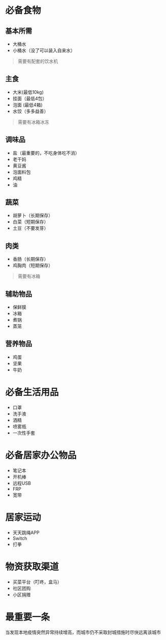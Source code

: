 # 必备食物
## 基本所需
- 大桶水
- 小桶水（没了可以装入自来水）
> 需要有配套的饮水机
## 主食
- 大米(最低10kg)
- 挂面（最低4包）
- 泡面 (最低4箱)
- 水饺（多多益善）
> 需要有冰箱冰冻
## 调味品
- 盐（最重要的，不吃身体吃不消）
- 老干妈
- 黄豆酱
- 泡面料包
- 鸡精
- 油
## 蔬菜
- 胡萝卜（长期保存）
- 白菜（短期保存）
- 土豆（不要发芽）
## 肉类
- 香肠（长期保存）
- 鸡胸肉（短期保存）
> 需要有冰箱
## 辅助物品
- 保鲜膜
- 冰箱
- 煮锅
- 蒸笼
## 营养物品
- 鸡蛋
- 坚果
- 牛奶
# 必备生活用品
- 口罩
- 洗手液
- 酒精
- 喷雾瓶
- 一次性手套
# 必备居家办公物品
- 笔记本
- 开机棒
- 远程USB
- FRP
- 宽带
# 居家运动
- 天天跳绳APP
- Switch
- 打拳
# 物资获取渠道
- 买菜平台（叮咚，盒马）
- 社区团购
- 小区捐赠
# 最重要一条
当发现本地疫情突然异常持续增高，而城市仍不采取封城措施时尽快远离该城市
